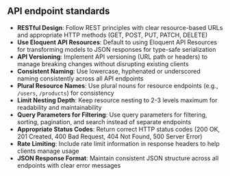 ## API endpoint standards

- **RESTful Design**: Follow REST principles with clear resource-based URLs and appropriate HTTP methods (GET, POST, PUT, PATCH, DELETE)
- **Use Eloquent API Resources**: Default to using Eloquent API Resources for transforming models to JSON responses for type-safe serialization
- **API Versioning**: Implement API versioning (URL path or headers) to manage breaking changes without disrupting existing clients
- **Consistent Naming**: Use lowercase, hyphenated or underscored naming consistently across all API endpoints
- **Plural Resource Names**: Use plural nouns for resource endpoints (e.g., `/users`, `/products`) for consistency
- **Limit Nesting Depth**: Keep resource nesting to 2-3 levels maximum for readability and maintainability
- **Query Parameters for Filtering**: Use query parameters for filtering, sorting, pagination, and search instead of separate endpoints
- **Appropriate Status Codes**: Return correct HTTP status codes (200 OK, 201 Created, 400 Bad Request, 404 Not Found, 500 Server Error)
- **Rate Limiting**: Include rate limit information in response headers to help clients manage usage
- **JSON Response Format**: Maintain consistent JSON structure across all endpoints with clear error messages
